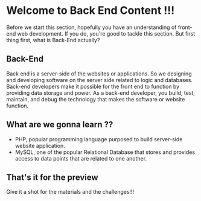 # Welcome to Back End Content !!!

Before we start this section, hopefully you have an understanding of front-end web development. If you do, you're good to tackle this section. But first thing first, what is Back-End actually?

## Back-End
Back end is a server-side of the websites or applications. So we designing and developing software on the server side related to logic and databases. Back-end developers make it possible for the front end to function by providing data storage and power. As a back-end developer, you build, test, maintain, and debug the technology that makes the software or website function. 

## What are we gonna learn ??
- PHP, popular programming language purposed to build server-side website application.
- MySQL, one of the popular Relational Database that stores and provides access to data points that are related to one another.

## That's it for the preview
Give it a shot for the materials and the challenges!!!